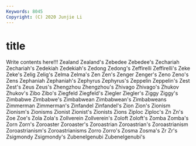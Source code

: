 ```yaml
---
Keywords: 8045
Copyright: (C) 2020 Junjie Li
---
```


# title

Write contents here!!!
Zealand
Zealand's 
Zebedee 
Zebedee's 
Zechariah 
Zechariah's 
Zedekiah 
Zedekiah's 
Zedong 
Zedong's 
Zeffirelli
Zeffirelli's 
Zeke 
Zeke's 
Zelig 
Zelig's 
Zelma 
Zelma's 
Zen 
Zen's 
Zenger
Zenger's 
Zeno 
Zeno's 
Zens 
Zephaniah 
Zephaniah's 
Zephyrus 
Zephyrus's 
Zeppelin 
Zeppelin's
Zest 
Zest's 
Zeus 
Zeus's 
Zhengzhou 
Zhengzhou's 
Zhivago 
Zhivago's 
Zhukov 
Zhukov's
Zibo 
Zibo's 
Ziegfeld 
Ziegfeld's 
Ziegler 
Ziegler's 
Ziggy 
Ziggy's 
Zimbabwe 
Zimbabwe's
Zimbabwean 
Zimbabwean's 
Zimbabweans 
Zimmerman 
Zimmerman's 
Zinfandel 
Zinfandel's 
Zion 
Zion's 
Zionism
Zionism's 
Zionisms 
Zionist 
Zionist's 
Zionists 
Zions 
Ziploc 
Ziploc's 
Zn 
Zn's
Zoe 
Zoe's 
Zola 
Zola's 
Zollverein 
Zollverein's 
Zoloft 
Zoloft's 
Zomba 
Zomba's
Zorn 
Zorn's 
Zoroaster 
Zoroaster's 
Zoroastrian 
Zoroastrian's 
Zoroastrianism 
Zoroastrianism's 
Zoroastrianisms 
Zorro
Zorro's 
Zosma 
Zosma's 
Zr 
Zr's 
Zsigmondy 
Zsigmondy's 
Zubenelgenubi 
Zubenelgenubi's 
